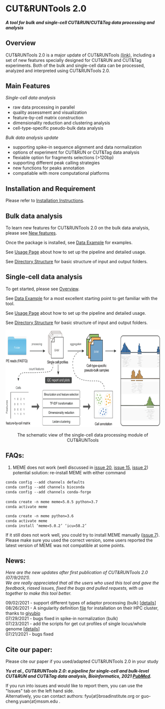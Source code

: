 # CUT&RUNTools 2.0

#### *A tool for bulk and single-cell CUT&RUN/CUT&Tag data processing and analysis*

## Overview

CUT&RUNTools 2.0 is a major update of CUT&RUNTools [(link)](https://bitbucket.org/qzhudfci/cutruntools/), including a set of new features specially designed for CUT&RUN and CUT&Tag experiments. Both of the bulk and single-cell data can be processed, analyzed and interpreted using CUT&RUNTools 2.0.

## Main Features

*Single-cell data analysis*

- raw data processing in parallel
- quality assessment and visualization
- feature-by-cell matrix construction  
- dimensionality reduction and clustering analysis  
- cell-type-specific pseudo-bulk data analysis  
 

*Bulk data analysis update* 

- supporting spike-in sequence alignment and data normalization
- options of experiment for CUT&RUN or CUT&Tag data analysis  
- flexiable option for fragments selections (>120bp) 
- supporting different peak calling strategies 
- new functions for peaks annotation 
- compatiable with more computational platforms  


## Installation and Requirement
Please refer to [Installation Instructions](docs/INSTALL.md).

## Bulk data analysis

To learn new features for CUT&RUNTools 2.0 on the bulk data analysis, please see [New features](docs/bulk-news.md).


Once the package is installed, see [Data Example](docs/bulk-QUICK.md) for examples.

See [Usage Page](docs/bulk-USAGE.md) about how to set up the pipeline and detailed usage. 

See [Directory Structure](docs/bulk-DIRECTORY.md) for basic structure of input and output folders.  



## Single-cell data analysis

To get started, please see [Overview](docs/sc-OVERVIEW.md).  

See [Data Example](docs/sc-QUICK.md) for a most excellent starting point to get familiar with the tool.  

See [Usage Page](docs/sc-USAGE.md) about how to set up the pipeline and detailed usage.  

See [Directory Structure](docs/sc-DIRECTORY.md) for basic structure of input and output folders.

<div align=center> <img src="images/scCRtools.png" width="680" height="318"> </div> 

<p align="center">The schematic view of the single-cell data processing module of CUT&RUNTools</p>  


## FAQs:  

1. MEME does not work (well discussed in [issue 20](https://github.com/fl-yu/CUT-RUNTools-2.0/issues/20), [issue 15](https://github.com/fl-yu/CUT-RUNTools-2.0/issues/15), [issue 2](https://github.com/fl-yu/CUT-RUNTools-2.0/issues/2))  
potential solution: re-install MEME with either command
```
conda config --add channels defaults
conda config --add channels bioconda
conda config --add channels conda-forge

conda create -n meme meme=5.0.5 python=3.7
conda activate meme
```
```
conda create -n meme python=3.6
conda activate meme
conda install ‘meme=5.0.2’ ‘icu=58.2’
```
If it still does not work well, you could try to install MEME manually ([issue 7](https://github.com/fl-yu/CUT-RUNTools-2.0/issues/7)). Please make sure you used the correct version, some users reported the latest version of MEME was not compatible at some points.
## News:  

*Here are the new updates after first publication of CUT&RUNTools 2.0 (07/9/2021).*  
*We are really appreciated that all the users who used this tool and gave the feedback, riased issues, fixed the bugs and pulled requests, with us together to make this tool better.*  

09/02/2021 - support different types of adaptor processing (bulk) [[details](https://github.com/fl-yu/CUT-RUNTools-2.0/issues/24)]  
08/26/2021 - A singularity definition [file](https://github.com/fl-yu/CutRunTools2_singularity) for installation on their HPC cluster, thanks to [qiyubio](https://github.com/qiyubio)  
07/29/2021 - bugs fixed in spike-in normalization (bulk)  
07/23/2021 - add the scripts for get cut profiles of single locus/whole genome [[details](https://github.com/fl-yu/CUT-RUNTools-2.0/issues/10)]  
07/21/2021 - bugs fixed

## Cite our paper:  
Please cite our paper if you used/adapted CUT&RUNTools 2.0 in your study  

***Yu et al., CUT&RUNTools 2.0: a pipeline for single-cell and bulk-level CUT&RUN and CUT&Tag data analysis, Bioinformatics, 2021 [PubMed](https://pubmed.ncbi.nlm.nih.gov/34244724/).***  

If you run into issues and would like to report them, you can use the "Issues" tab on the left hand side.  
Alternatively, you can contact authors: fyu{at}broadinstitute.org or guo-cheng.yuan{at}mssm.edu .  


